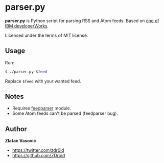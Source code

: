 # parser.py

**parser.py** is Python script for parsing RSS and Atom feeds. Based on [one of IBM developerWorks](http://www.ibm.com/developerworks/xml/library/x-tipufp/).

Licensed under the terms of MIT license.

## Usage

Run:
```bash
$ ./parser.py $feed
```

Replace `$feed` with your wanted feed.

## Notes

* Requires [feedparser](http://code.google.com/p/feedparser/) module.
* Some Atom feeds can't be parsed (feedparser bug).

## Author

**Zlatan Vasović**
* https://twitter.com/zdr0id
* https://github.com/ZDroid